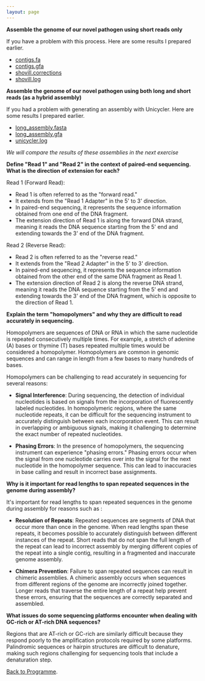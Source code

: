 ```yaml
---
layout: page
---
```



**Assemble the genome of our novel pathogen using short reads only** 

If you have a problem with this process. Here are some results I prepared earlier. 

* [contigs.fa](/seq-analysis/contigs.fa)
* [contigs.gfa](/seq-analysis/contigs.gfa)
* [shovill.corrections](/seq-analysis/shovill.corrections)
* [shovill.log](/seq-analysis/shovill.log)


**Assemble the genome of  our novel pathogen using both long and short reads (as a hybrid assembly)**

If you had a problem with generating an assembly with Unicycler. Here are some results I prepared earlier. 

* [long_assembly.fasta](/seq-analysis/long_assembly.fasta)
* [long_assembly.gfa](/seq-analysis/long_assembly.gfa)
* [unicycler.log](/seq-analysis/unicycler.log)



_We will compare the results of these assemblies in the next exercise_

**Define "Read 1" and "Read 2" in the context of paired-end sequencing. What is the direction of extension for each?**

Read 1 (Forward Read):

* Read 1 is often referred to as the "forward read."
* It extends from the "Read 1 Adapter" in the 5' to 3' direction.
* In paired-end sequencing, it represents the sequence information obtained from one end of the DNA fragment.
* The extension direction of Read 1 is along the forward DNA strand, meaning it reads the DNA sequence starting from the 5' end and extending towards the 3' end of the DNA fragment.

Read 2 (Reverse Read):

* Read 2 is often referred to as the "reverse read."
* It extends from the "Read 2 Adapter" in the 5' to 3' direction.
* In paired-end sequencing, it represents the sequence information obtained from the other end of the same DNA fragment as Read 1.
* The extension direction of Read 2 is along the reverse DNA strand, meaning it reads the DNA sequence starting from the 5' end and extending towards the 3' end of the DNA fragment, which is opposite to the direction of Read 1.

**Explain the term "homopolymers" and why they are difficult to read accurately in sequencing.**

Homopolymers are sequences of DNA or RNA in which the same nucleotide is repeated consecutively multiple times. For example, a stretch of adenine (A) bases or thymine (T) bases repeated multiple times would be considered a homopolymer. Homopolymers are common in genomic sequences and can range in length from a few bases to many hundreds of bases.

Homopolymers can be challenging to read accurately in sequencing for several reasons:

* **Signal Interference**: During sequencing, the detection of individual nucleotides is based on signals from the incorporation of fluorescently labeled nucleotides. In homopolymeric regions, where the same nucleotide repeats, it can be difficult for the sequencing instrument to accurately distinguish between each incorporation event. This can result in overlapping or ambiguous signals, making it challenging to determine the exact number of repeated nucleotides.

* **Phasing Errors**: In the presence of homopolymers, the sequencing instrument can experience "phasing errors." Phasing errors occur when the signal from one nucleotide carries over into the signal for the next nucleotide in the homopolymer sequence. This can lead to inaccuracies in base calling and result in incorrect base assignments.


**Why is it important for read lengths to span repeated sequences in the genome during assembly?**

It's important for read lengths to span repeated sequences in the genome during assembly for reasons such as :

* **Resolution of Repeats**: Repeated sequences are segments of DNA that occur more than once in the genome. When read lengths span these repeats, it becomes possible to accurately distinguish between different instances of the repeat. Short reads that do not span the full length of the repeat can lead to incorrect assembly by merging different copies of the repeat into a single contig, resulting in a fragmented and inaccurate genome assembly.

* **Chimera Prevention**: Failure to span repeated sequences can result in chimeric assemblies. A chimeric assembly occurs when sequences from different regions of the genome are incorrectly joined together. Longer reads that traverse the entire length of a repeat help prevent these errors, ensuring that the sequences are correctly separated and assembled.


**What issues do some sequencing platforms encounter when dealing with GC-rich or AT-rich DNA sequences?**

Regions that are AT-rich or GC-rich are similarly difficult because they respond poorly to the amplification protocols required by some platforms. Palindromic sequences or hairpin structures are difficult to denature, making such regions challenging for sequencing tools that include a denaturation step.

[Back to Programme]({{site.baseurl}}/modules/sequencing-analysis/programme/).